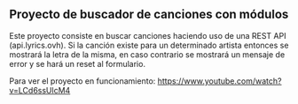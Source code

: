 ## Proyecto de buscador de canciones con módulos

Este proyecto consiste en buscar canciones haciendo uso de una REST API (api.lyrics.ovh). Si la canción existe para un determinado artista entonces se mostrará la letra de la misma, en caso contrario se mostrará un mensaje de error y se hará un reset al formulario.

Para ver el proyecto en funcionamiento:
https://www.youtube.com/watch?v=LCd6ssUlcM4
